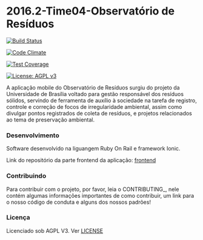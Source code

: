 # 2016.2-Time04-Observatório de Resíduos

[![Build Status](https://travis-ci.org/fga-gpp-mds/2016.2-Observatorio-de-Residuos-Backend.svg?branch=sprint2)](https://travis-ci.org/fga-gpp-mds/2016.2-Observatorio-de-Residuos-Backend)

[![Code Climate](https://codeclimate.com/github/fga-gpp-mds/2016.2-Observatorio-de-Residuos-Backend/badges/gpa.svg)](https://codeclimate.com/github/fga-gpp-mds/2016.2-Observatorio-de-Residuos-Backend)

[![Test Coverage](https://codeclimate.com/github/fga-gpp-mds/2016.2-Observatorio-de-Residuos-Backend/badges/coverage.svg)](https://codeclimate.com/github/fga-gpp-mds/2016.2-Observatorio-de-Residuos-Backend/coverage)

[![License: AGPL v3](https://img.shields.io/badge/License-AGPL%20v3-blue.svg)](https://www.gnu.org/licenses/agpl-3.0)


A aplicação mobile do Observatório de Resíduos surgiu do projeto da Universidade de Brasília voltado para gestão responsável dos resíduos sólidos, servindo de ferramenta de auxílio à sociedade na tarefa de registro, controle e correção de focos de irregularidade ambiental, assim como divulgar pontos registrados de coleta de resíduos, e projetos relacionados ao tema de preservação ambiental.

### Desenvolvimento

Software desenvolvido na liguangem Ruby On Rail e framework Ionic.

Link do repositório da parte frontend da aplicação: [frontend](https://github.com/fga-gpp-mds/2016.2-Observatorio-de-Residuos-Frontend)

### Contribuindo

Para contribuir com o projeto, por favor, leia o CONTRIBUTING_, nele contém algumas informações importantes de como contribuir, um link para o nosso código de conduta e alguns dos nossos padrões!

### Licença

Licenciado sob AGPL V3. Ver [LICENSE](https://github.com/fga-gpp-mds/2016.2-Observatorio-de-Residuos/blob/master/LICENSE)
